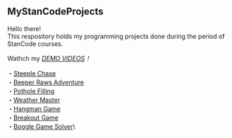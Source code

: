 ## MyStanCodeProjects
Hello there!\
This respository holds my programming projects done during the period of StanCode courses.

Wathch my *[DEMO VIDEOS](https://www.youtube.com/playlist?list=PLLH6tzfALDe6zw4Z0asWDlPhKkks8yltJ)！*

・[Steeple Chase](https://www.youtube.com/watch?v=-vKpiNtGHh4&list=PLLH6tzfALDe6zw4Z0asWDlPhKkks8yltJ&index=1)\
・[Beeper Raws Adventure](https://www.youtube.com/watch?v=3m4lTwfEYz4&list=PLLH6tzfALDe6zw4Z0asWDlPhKkks8yltJ&index=2)\
・[Pothole Filling](https://www.youtube.com/watch?v=cvCHL4ILyGU&list=PLLH6tzfALDe6zw4Z0asWDlPhKkks8yltJ&index=3)\
・[Weather Master](https://www.youtube.com/watch?v=8f_f110oRy0&list=PLLH6tzfALDe6zw4Z0asWDlPhKkks8yltJ&index=4)\
・[Hangman Game](https://www.youtube.com/watch?v=SwmmDmlTKk0&list=PLLH6tzfALDe6zw4Z0asWDlPhKkks8yltJ&index=5)\
・[Breakout Game](https://www.youtube.com/watch?v=u9713sP6kBQ&list=PLLH6tzfALDe6zw4Z0asWDlPhKkks8yltJ&index=6)\
・[Boggle Game Solver](https://www.youtube.com/watch?v=Lifc6Q03aO0&list=PLLH6tzfALDe6zw4Z0asWDlPhKkks8yltJ&index=7)\



